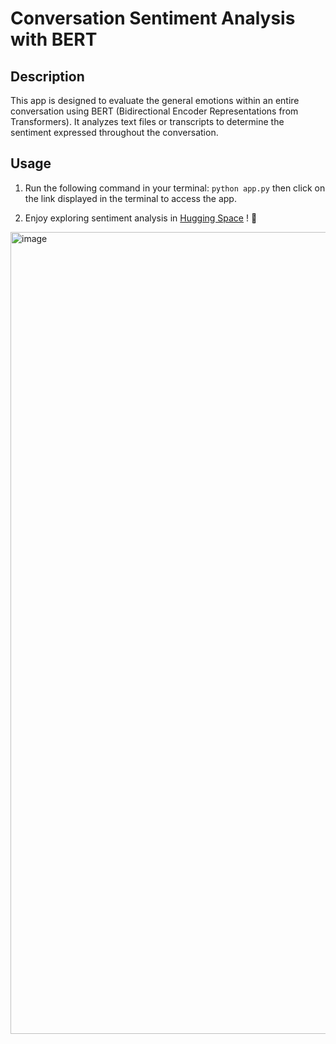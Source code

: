 # Conversation Sentiment Analysis with BERT

## Description
This app is designed to evaluate the general emotions within an entire conversation using BERT (Bidirectional Encoder Representations from Transformers). It analyzes text files or transcripts to determine the sentiment expressed throughout the conversation.

## Usage
1. Run the following command in your terminal:
  `python app.py`
then click on the link displayed in the terminal to access the app.

3. Enjoy exploring sentiment analysis in [Hugging Space](https://huggingface.co/spaces/trttung1610/vietnamese_sentiment_analysis/blob/main/app.py) ! 🤗
<img width="1283" alt="image" src="https://github.com/trttungdev/sentiment/assets/94973318/1b29f9f6-9a52-40fa-a41c-b9acdab39223">
